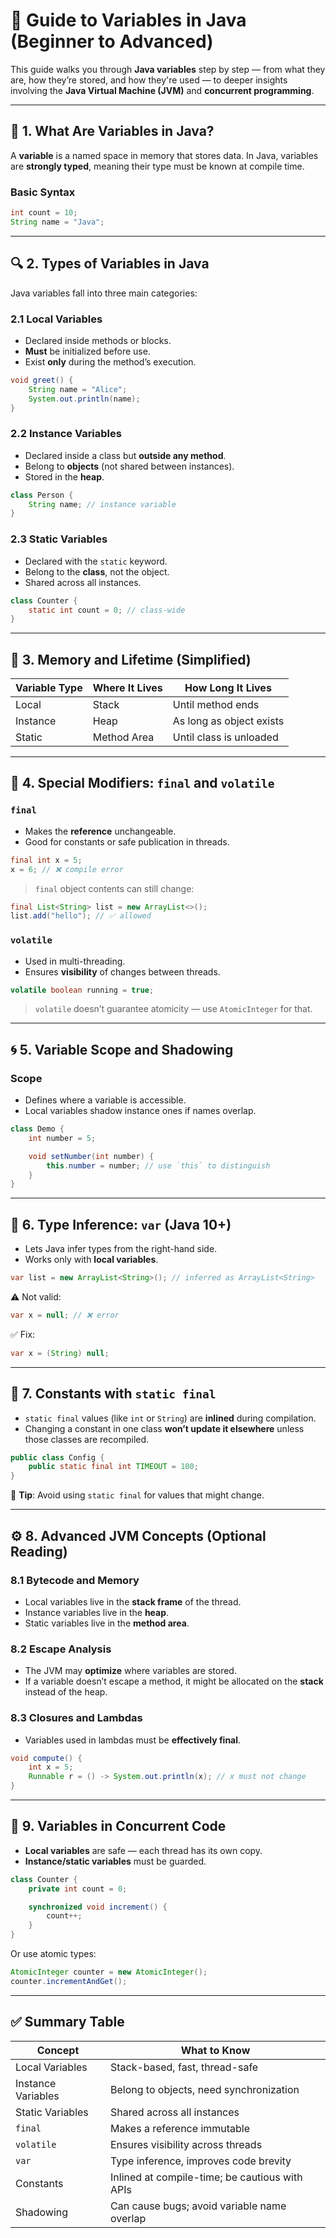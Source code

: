 # 🌱 Guide to Variables in Java (Beginner to Advanced)

This guide walks you through **Java variables** step by step — from what they are, how they’re stored, and how they're used — to deeper insights involving the **Java Virtual Machine (JVM)** and **concurrent programming**.

---

## 📘 1. What Are Variables in Java?

A **variable** is a named space in memory that stores data. In Java, variables are **strongly typed**, meaning their type must be known at compile time.

### Basic Syntax

```java
int count = 10;
String name = "Java";
```

---

## 🔍 2. Types of Variables in Java

Java variables fall into three main categories:

### 2.1 Local Variables

- Declared inside methods or blocks.
- **Must** be initialized before use.
- Exist **only** during the method’s execution.

```java
void greet() {
    String name = "Alice";
    System.out.println(name);
}
```

### 2.2 Instance Variables

- Declared inside a class but **outside any method**.
- Belong to **objects** (not shared between instances).
- Stored in the **heap**.

```java
class Person {
    String name; // instance variable
}
```

### 2.3 Static Variables

- Declared with the `static` keyword.
- Belong to the **class**, not the object.
- Shared across all instances.

```java
class Counter {
    static int count = 0; // class-wide
}
```

---

## 🧠 3. Memory and Lifetime (Simplified)

| Variable Type   | Where It Lives | How Long It Lives       |
|-----------------|----------------|--------------------------|
| Local           | Stack          | Until method ends        |
| Instance        | Heap           | As long as object exists |
| Static          | Method Area    | Until class is unloaded  |

---

## 🧪 4. Special Modifiers: `final` and `volatile`

### `final`

- Makes the **reference** unchangeable.
- Good for constants or safe publication in threads.

```java
final int x = 5;
x = 6; // ❌ compile error
```

> `final` object contents can still change:

```java
final List<String> list = new ArrayList<>();
list.add("hello"); // ✅ allowed
```

### `volatile`

- Used in multi-threading.
- Ensures **visibility** of changes between threads.

```java
volatile boolean running = true;
```

> `volatile` doesn’t guarantee atomicity — use `AtomicInteger` for that.

---

## 🌀 5. Variable Scope and Shadowing

### Scope

- Defines where a variable is accessible.
- Local variables shadow instance ones if names overlap.

```java
class Demo {
    int number = 5;

    void setNumber(int number) {
        this.number = number; // use `this` to distinguish
    }
}
```

---

## 🧱 6. Type Inference: `var` (Java 10+)

- Lets Java infer types from the right-hand side.
- Works only with **local variables**.

```java
var list = new ArrayList<String>(); // inferred as ArrayList<String>
```

⚠️ Not valid:

```java
var x = null; // ❌ error
```

✅ Fix:

```java
var x = (String) null;
```

---

## 🧰 7. Constants with `static final`

- `static final` values (like `int` or `String`) are **inlined** during compilation.
- Changing a constant in one class **won’t update it elsewhere** unless those classes are recompiled.

```java
public class Config {
    public static final int TIMEOUT = 100;
}
```

🧠 **Tip**: Avoid using `static final` for values that might change.

---

## ⚙️ 8. Advanced JVM Concepts (Optional Reading)

### 8.1 Bytecode and Memory

- Local variables live in the **stack frame** of the thread.
- Instance variables live in the **heap**.
- Static variables live in the **method area**.

### 8.2 Escape Analysis

- The JVM may **optimize** where variables are stored.
- If a variable doesn’t escape a method, it might be allocated on the **stack** instead of the heap.

### 8.3 Closures and Lambdas

- Variables used in lambdas must be **effectively final**.

```java
void compute() {
    int x = 5;
    Runnable r = () -> System.out.println(x); // x must not change
}
```

---

## 🧵 9. Variables in Concurrent Code

- **Local variables** are safe — each thread has its own copy.
- **Instance/static variables** must be guarded.

```java
class Counter {
    private int count = 0;

    synchronized void increment() {
        count++;
    }
}
```

Or use atomic types:

```java
AtomicInteger counter = new AtomicInteger();
counter.incrementAndGet();
```

---

## ✅ Summary Table

| Concept            | What to Know                                      |
|--------------------|--------------------------------------------------|
| Local Variables     | Stack-based, fast, thread-safe                  |
| Instance Variables  | Belong to objects, need synchronization         |
| Static Variables    | Shared across all instances                     |
| `final`             | Makes a reference immutable                     |
| `volatile`          | Ensures visibility across threads               |
| `var`               | Type inference, improves code brevity           |
| Constants           | Inlined at compile-time; be cautious with APIs  |
| Shadowing           | Can cause bugs; avoid variable name overlap     |
